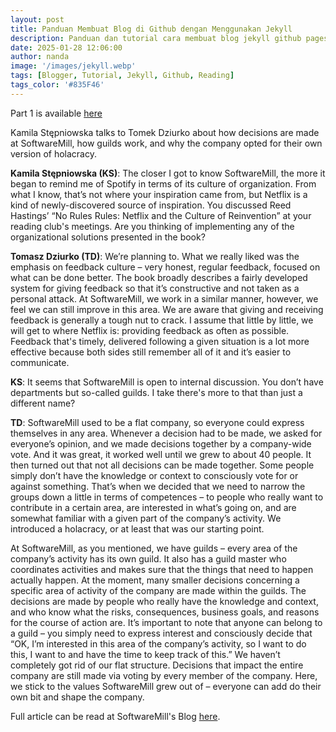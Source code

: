 ```yaml
---
layout: post
title: Panduan Membuat Blog di Github dengan Menggunakan Jekyll
description: Panduan dan tutorial cara membuat blog jekyll github pages, mengganti jekyll theme dan membuat postingan blog jekyll.
date: 2025-01-28 12:06:00
author: nanda
image: '/images/jekyll.webp'
tags: [Blogger, Tutorial, Jekyll, Github, Reading]
tags_color: '#835F46'
---
```



Part 1 is available [here]({{site.baseurl}}/blog/vp-of-engineering-working-in-hr)

Kamila Stępniowska talks to Tomek Dziurko about how decisions are made at SoftwareMill, how guilds work, and 
why the company opted for their own version of holacracy.

**Kamila Stępniowska (KS)**: The closer I got to know SoftwareMill, the more it began to remind me of Spotify in terms 
of its culture of organization. From what I know, that’s not where your inspiration came from, but Netflix 
is a kind of newly-discovered source of inspiration. You discussed Reed Hastings’ “No Rules Rules: Netflix and 
the Culture of Reinvention” at your reading club's meetings. Are you thinking of implementing any of the 
organizational solutions presented in the book?

**Tomasz Dziurko (TD)**: We’re planning to. What we really liked was the emphasis on feedback culture – very honest, 
regular feedback, focused on what can be done better. The book broadly describes a fairly developed system for giving 
feedback so that it’s constructive and not taken as a personal attack. At SoftwareMill, we work in a similar manner, 
however, we feel we can still improve in this area. We are aware that giving and receiving feedback is generally 
a tough nut to crack. I assume that little by little, we will get to where Netflix is: providing feedback as often 
as possible. Feedback that's timely, delivered following a given situation is a lot more effective because both sides 
still remember all of it and it’s easier to communicate.

**KS**: It seems that SoftwareMill is open to internal discussion. You don’t have departments but so-called guilds. 
I take there's more to that than just a different name?

**TD**: SoftwareMill used to be a flat company, so everyone could express themselves in any area. Whenever a decision 
had to be made, we asked for everyone’s opinion, and we made decisions together by a company-wide vote. And it was great, 
it worked well until we grew to about 40 people. It then turned out that not all decisions can be made together. Some 
people simply don’t have the knowledge or context to consciously vote for or against something. That’s when we decided 
that we need to narrow the groups down a little in terms of competences – to people who really want to contribute in a 
certain area, are interested in what’s going on, and are somewhat familiar with a given part of the company’s activity. 
We introduced a holacracy, or at least that was our starting point.

At SoftwareMill, as you mentioned, we have guilds – every area of the company’s activity has its own guild. It also 
has a guild master who coordinates activities and makes sure that the things that need to happen actually happen. 
At the moment, many smaller decisions concerning a specific area of activity of the company are made within the guilds. 
The decisions are made by people who really have the knowledge and context, and who know what the risks, consequences, 
business goals, and reasons for the course of action are. It’s important to note that anyone can belong to a guild – 
you simply need to express interest and consciously decide that “OK, I’m interested in this area of the company’s activity, 
so I want to do this, I want to and have the time to keep track of this.” We haven’t completely got rid of our flat 
structure. Decisions that impact the entire company are still made via voting by every member of the company. Here, 
we stick to the values SoftwareMill grew out of – everyone can add do their own bit and shape the company.


Full article can be read at SoftwareMill's Blog [here](https://softwaremill.com/holacracy-in-a-software-house/).